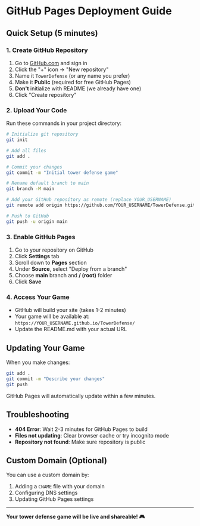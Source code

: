 # GitHub Pages Deployment Guide

## Quick Setup (5 minutes)

### 1. Create GitHub Repository
1. Go to [GitHub.com](https://github.com) and sign in
2. Click the "+" icon → "New repository"
3. Name it `TowerDefense` (or any name you prefer)
4. Make it **Public** (required for free GitHub Pages)
5. **Don't** initialize with README (we already have one)
6. Click "Create repository"

### 2. Upload Your Code
Run these commands in your project directory:

```bash
# Initialize git repository
git init

# Add all files
git add .

# Commit your changes
git commit -m "Initial tower defense game"

# Rename default branch to main
git branch -M main

# Add your GitHub repository as remote (replace YOUR_USERNAME)
git remote add origin https://github.com/YOUR_USERNAME/TowerDefense.git

# Push to GitHub
git push -u origin main
```

### 3. Enable GitHub Pages
1. Go to your repository on GitHub
2. Click **Settings** tab
3. Scroll down to **Pages** section
4. Under **Source**, select "Deploy from a branch"
5. Choose **main** branch and **/ (root)** folder
6. Click **Save**

### 4. Access Your Game
- GitHub will build your site (takes 1-2 minutes)
- Your game will be available at: `https://YOUR_USERNAME.github.io/TowerDefense/`
- Update the README.md with your actual URL

## Updating Your Game

When you make changes:

```bash
git add .
git commit -m "Describe your changes"
git push
```

GitHub Pages will automatically update within a few minutes.

## Troubleshooting

- **404 Error**: Wait 2-3 minutes for GitHub Pages to build
- **Files not updating**: Clear browser cache or try incognito mode
- **Repository not found**: Make sure repository is public

## Custom Domain (Optional)

You can use a custom domain by:
1. Adding a `CNAME` file with your domain
2. Configuring DNS settings
3. Updating GitHub Pages settings

---

**Your tower defense game will be live and shareable! 🎮**
